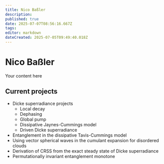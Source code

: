 ```yaml
---
title: Nico Baßler
description: 
published: true
date: 2025-07-07T08:56:16.667Z
tags: 
editor: markdown
dateCreated: 2025-07-05T09:49:40.018Z
---
```


# Nico Baßler
Your content here
## Current projects
- Dicke superradiance projects
	- Local decay
  - Dephasing
  - Global pump
  - Dissipative Jaynes-Cummings model
  - Driven Dicke superradiance
- Entanglement in the dissipative Tavis-Cummings model
- Using vector spherical waves in the cumulant expansion for disordered clouds
- Derivation of CRSS from the exact steady state of Dicke superradiance
- Permutationally invariant entanglement monotone